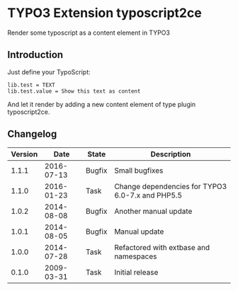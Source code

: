 # TYPO3 Extension typoscript2ce
Render some typoscript as a content element in TYPO3

## Introduction

Just define your TypoScript: 

```
lib.test = TEXT
lib.test.value = Show this text as content
```

And let it render by adding a new content element of type plugin typoscript2ce.

## Changelog

| Version    | Date       | State      | Description                                                                  |
| ---------- | ---------- | ---------- | ---------------------------------------------------------------------------- |
| 1.1.1      | 2016-07-13 | Bugfix     | Small bugfixes                                                               |
| 1.1.0      | 2016-01-23 | Task       | Change dependencies for TYPO3 6.0-7.x and PHP5.5                             |
| 1.0.2      | 2014-08-08 | Bugfix     | Another manual update                                                        |
| 1.0.1      | 2014-08-05 | Bugfix     | Manual update                                                                |
| 1.0.0      | 2014-07-28 | Task       | Refactored with extbase and namespaces                                       |
| 0.1.0      | 2009-03-31 | Task       | Initial release                                                              |
